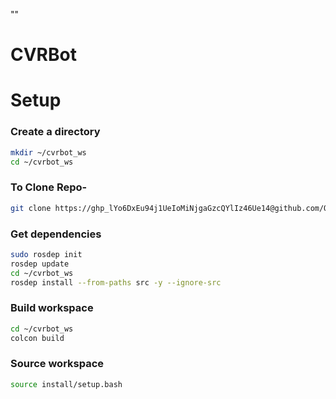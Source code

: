 ""
# CVRBot


# Setup
### Create a directory
```sh
mkdir ~/cvrbot_ws
cd ~/cvrbot_ws
```

### To Clone Repo-
```sh
git clone https://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@github.com/OxyBloom/cvrbot.git ./src/
```
### Get dependencies
```sh
sudo rosdep init
rosdep update
cd ~/cvrbot_ws
rosdep install --from-paths src -y --ignore-src
```

### Build workspace
```sh
cd ~/cvrbot_ws
colcon build
```
### Source workspace

```sh
source install/setup.bash
```
